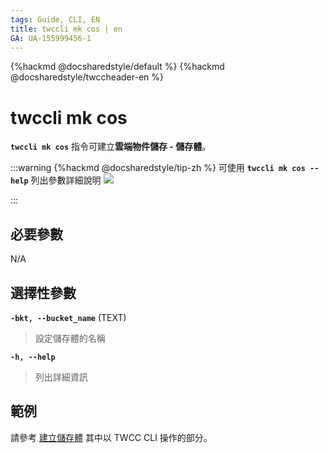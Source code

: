 ```yaml
---
tags: Guide, CLI, EN
title: twccli mk cos | en
GA: UA-155999456-1
---
```


{%hackmd @docsharedstyle/default %}
{%hackmd @docsharedstyle/twccheader-en %}

# twccli mk cos

**`twccli mk cos`** 指令可建立**雲端物件儲存 - 儲存體**。

:::warning
{%hackmd @docsharedstyle/tip-zh %}
可使用 **`twccli mk cos --help`** 列出參數詳細說明
![](https://cos.twcc.ai/SYS-MANUAL/uploads/upload_21480c832d4b907a58f75d84f952248e.png)


:::


## 必要參數

N/A


## 選擇性參數

**`-bkt, --bucket_name`** (TEXT)
> 設定儲存體的名稱

**`-h, --help`**
> 列出詳細資訊

## 範例

請參考 [建立儲存體](https://man.twcc.ai/@twccdocs/doc-cos-main-zh/%2F%40twccdocs%2Fguide-cos-create-delete-bucket-zh) 其中以 TWCC CLI 操作的部分。

